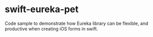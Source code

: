 # swift-eureka-pet
Code sample to demonstrate how Eureka library can be flexible, and productive when creating iOS forms in swift.
